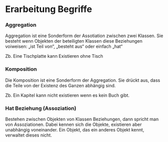 # Erarbeitung Begriffe

### Aggregation
Aggregation ist eine Sonderform der Assotiation zwischen zwei Klassen.
Sie besteht wenn Objekten der beteiligten Klassen diese Beziehungen voiweisen:
„ist Teil von“, „besteht aus“ oder einfach „hat“

Zb. Eine Tischplatte kann Existieren ohne Tisch

### Komposition
Die Komposition ist eine Sonderform der Aggregation. Sie drückt aus, dass die Teile von der Existenz des Ganzen abhängig sind.

Zb. Ein Kapitel kann nicht existieren wenn es kein Buch gibt.

### Hat Beziehung (Assoziation)
Bestehen zwischen Objekten von Klassen Beziehungen, dann spricht man von Assoziationen. Dabei kennen sich die Objekte, existieren aber unabhängig voneinander. Ein Objekt, das ein anderes Objekt kennt, verwaltet dieses nicht.
